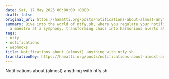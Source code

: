 ```yaml
---
date: Sat, 17 May 2025 00:00:00 +0000
draft: false
original_url: https://hamatti.org/posts/notifications-about-almost-anything-with-ntfy-sh/
summary: Dive into the world of ntfy.sh, where you regulate your notifications like
  a maestro at a symphony, transforming chaos into harmonious alerts at your command!
tags:
- ntfy
- notifications
- webhooks
title: Notifications about (almost) anything with ntfy.sh
translationKey: https://hamatti.org/posts/notifications-about-almost-anything-with-ntfy-sh/
---
```


Notifications about (almost) anything with ntfy.sh